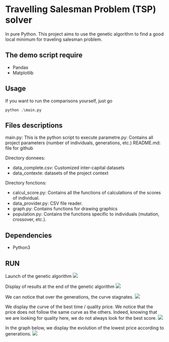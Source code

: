 # Travelling Salesman Problem (TSP) solver
In pure Python.
This project aims to use the genetic algorithm to find a good local minimum for traveling salesman problem.

## The demo script require
- Pandas
- Matplotlib

## Usage
If you want to run the comparisons yourself, just go

    python .\main.py

## Files descriptions
main.py: This is the python script to execute
parametre.py: Contains all project parameters (number of individuals, generations, etc.)
README.md: file for github


Directory donnees:
- data_complete.csv: Customized inter-capital datasets
- data_contexte: datasets of the project context


Directory fonctions:
- calcul_score.py: Contains all the functions of calculations of the scores of individual.
- data_provider.py: CSV file reader.
- graph.py: Contains functions for drawing graphics
- population.py: Contains the functions specific to individuals (mutation, crossover, etc.).

## Dependencies
- Python3

## RUN
Launch of the genetic algorithm
![](https://image.noelshack.com/fichiers/2019/08/7/1551023182-screengif.gif)

Display of results at the end of the genetic algorithm
![](https://image.noelshack.com/fichiers/2019/08/7/1551023456-capture.png)

We can notice that over the generations, the curve stagnates.
![](https://image.noelshack.com/fichiers/2019/08/7/1551023571-capture.png)

We display the curve of the best time / quality price. We notice that the price does not follow the same curve as the others. Indeed, knowing that we are looking for quality here, we do not always look for the best score.
![](https://image.noelshack.com/fichiers/2019/08/7/1551023710-capture.png)

In the graph below, we display the evolution of the lowest price according to generations.
![](https://image.noelshack.com/fichiers/2019/08/7/1551023840-capture.png)

